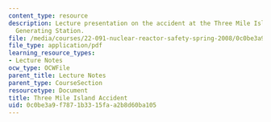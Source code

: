 ```yaml
---
content_type: resource
description: Lecture presentation on the accident at the Three Mile Island Nuclear
  Generating Station.
file: /media/courses/22-091-nuclear-reactor-safety-spring-2008/0c0be3a9f7871b3315faa2b8d60ba105_MIT22_091S08_lec19.pdf
file_type: application/pdf
learning_resource_types:
- Lecture Notes
ocw_type: OCWFile
parent_title: Lecture Notes
parent_type: CourseSection
resourcetype: Document
title: Three Mile Island Accident
uid: 0c0be3a9-f787-1b33-15fa-a2b8d60ba105
---
```

